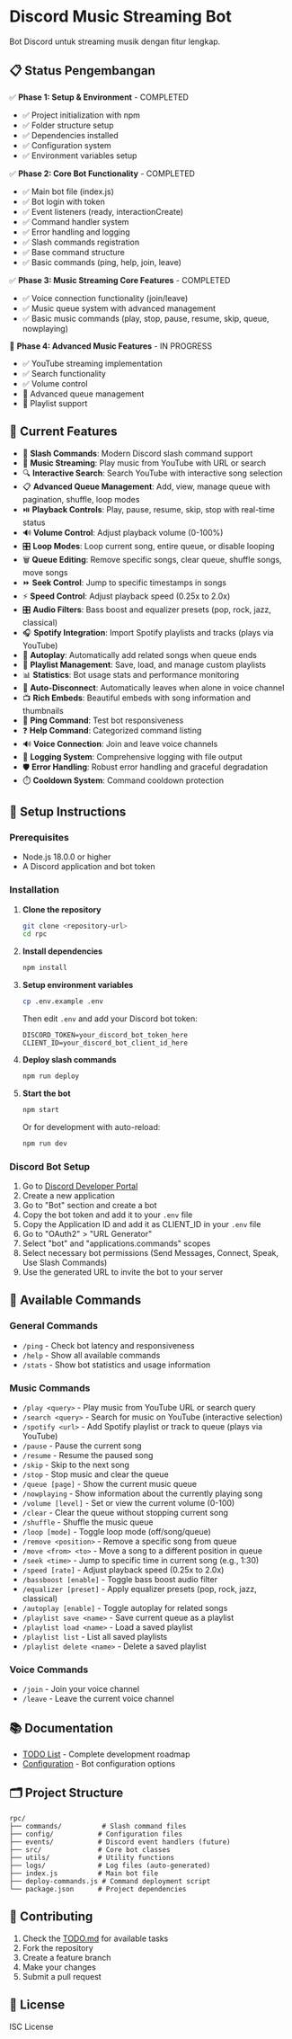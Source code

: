 # Discord Music Streaming Bot

Bot Discord untuk streaming musik dengan fitur lengkap.

## 📋 Status Pengembangan

✅ **Phase 1: Setup & Environment** - COMPLETED
- ✅ Project initialization with npm
- ✅ Folder structure setup
- ✅ Dependencies installed
- ✅ Configuration system
- ✅ Environment variables setup

✅ **Phase 2: Core Bot Functionality** - COMPLETED
- ✅ Main bot file (index.js)
- ✅ Bot login with token
- ✅ Event listeners (ready, interactionCreate)
- ✅ Command handler system
- ✅ Error handling and logging
- ✅ Slash commands registration
- ✅ Base command structure
- ✅ Basic commands (ping, help, join, leave)

✅ **Phase 3: Music Streaming Core Features** - COMPLETED
- ✅ Voice connection functionality (join/leave)
- ✅ Music queue system with advanced management
- ✅ Basic music commands (play, stop, pause, resume, skip, queue, nowplaying)

🚧 **Phase 4: Advanced Music Features** - IN PROGRESS
- ✅ YouTube streaming implementation
- ✅ Search functionality
- ✅ Volume control
- 🚧 Advanced queue management
- 🚧 Playlist support

## 🎯 Current Features

- 🤖 **Slash Commands**: Modern Discord slash command support
- 🎵 **Music Streaming**: Play music from YouTube with URL or search
- 🔍 **Interactive Search**: Search YouTube with interactive song selection
- 📋 **Advanced Queue Management**: Add, view, manage queue with pagination, shuffle, loop modes
- ⏯️ **Playback Controls**: Play, pause, resume, skip, stop with real-time status
- 🔊 **Volume Control**: Adjust playback volume (0-100%)
- 🎛️ **Loop Modes**: Loop current song, entire queue, or disable looping
- 🗑️ **Queue Editing**: Remove specific songs, clear queue, shuffle songs, move songs
- ⏩ **Seek Control**: Jump to specific timestamps in songs
- ⚡ **Speed Control**: Adjust playback speed (0.25x to 2.0x)
- 🎛️ **Audio Filters**: Bass boost and equalizer presets (pop, rock, jazz, classical)
- 🎧 **Spotify Integration**: Import Spotify playlists and tracks (plays via YouTube)
- 🔄 **Autoplay**: Automatically add related songs when queue ends
- 💾 **Playlist Management**: Save, load, and manage custom playlists
- 📊 **Statistics**: Bot usage stats and performance monitoring
- 🤖 **Auto-Disconnect**: Automatically leaves when alone in voice channel
- 📺 **Rich Embeds**: Beautiful embeds with song information and thumbnails
- 🏓 **Ping Command**: Test bot responsiveness
- ❓ **Help Command**: Categorized command listing
- 🔊 **Voice Connection**: Join and leave voice channels
- 📝 **Logging System**: Comprehensive logging with file output
- 🛡️ **Error Handling**: Robust error handling and graceful degradation
- ⏱️ **Cooldown System**: Command cooldown protection

## 🚀 Setup Instructions

### Prerequisites
- Node.js 18.0.0 or higher
- A Discord application and bot token

### Installation

1. **Clone the repository**
   ```bash
   git clone <repository-url>
   cd rpc
   ```

2. **Install dependencies**
   ```bash
   npm install
   ```

3. **Setup environment variables**
   ```bash
   cp .env.example .env
   ```
   Then edit `.env` and add your Discord bot token:
   ```
   DISCORD_TOKEN=your_discord_bot_token_here
   CLIENT_ID=your_discord_bot_client_id_here
   ```

4. **Deploy slash commands**
   ```bash
   npm run deploy
   ```

5. **Start the bot**
   ```bash
   npm start
   ```
   
   Or for development with auto-reload:
   ```bash
   npm run dev
   ```

### Discord Bot Setup

1. Go to [Discord Developer Portal](https://discord.com/developers/applications)
2. Create a new application
3. Go to "Bot" section and create a bot
4. Copy the bot token and add it to your `.env` file
5. Copy the Application ID and add it as CLIENT_ID in your `.env` file
6. Go to "OAuth2" > "URL Generator"
7. Select "bot" and "applications.commands" scopes
8. Select necessary bot permissions (Send Messages, Connect, Speak, Use Slash Commands)
9. Use the generated URL to invite the bot to your server

## 🎵 Available Commands

### General Commands
- `/ping` - Check bot latency and responsiveness
- `/help` - Show all available commands
- `/stats` - Show bot statistics and usage information

### Music Commands
- `/play <query>` - Play music from YouTube URL or search query
- `/search <query>` - Search for music on YouTube (interactive selection)
- `/spotify <url>` - Add Spotify playlist or track to queue (plays via YouTube)
- `/pause` - Pause the current song
- `/resume` - Resume the paused song
- `/skip` - Skip to the next song
- `/stop` - Stop music and clear the queue
- `/queue [page]` - Show the current music queue
- `/nowplaying` - Show information about the currently playing song
- `/volume [level]` - Set or view the current volume (0-100)
- `/clear` - Clear the queue without stopping current song
- `/shuffle` - Shuffle the music queue
- `/loop [mode]` - Toggle loop mode (off/song/queue)
- `/remove <position>` - Remove a specific song from queue
- `/move <from> <to>` - Move a song to a different position in queue
- `/seek <time>` - Jump to specific time in current song (e.g., 1:30)
- `/speed [rate]` - Adjust playback speed (0.25x to 2.0x)
- `/bassboost [enable]` - Toggle bass boost audio filter
- `/equalizer [preset]` - Apply equalizer presets (pop, rock, jazz, classical)
- `/autoplay [enable]` - Toggle autoplay for related songs
- `/playlist save <name>` - Save current queue as a playlist
- `/playlist load <name>` - Load a saved playlist
- `/playlist list` - List all saved playlists
- `/playlist delete <name>` - Delete a saved playlist

### Voice Commands
- `/join` - Join your voice channel
- `/leave` - Leave the current voice channel

## 📚 Documentation

- [TODO List](./TODO.md) - Complete development roadmap
- [Configuration](./config/config.js) - Bot configuration options

## 🗂️ Project Structure

```
rpc/
├── commands/          # Slash command files
├── config/           # Configuration files
├── events/           # Discord event handlers (future)
├── src/              # Core bot classes
├── utils/            # Utility functions
├── logs/             # Log files (auto-generated)
├── index.js          # Main bot file
├── deploy-commands.js # Command deployment script
└── package.json      # Project dependencies
```

## 🤝 Contributing

1. Check the [TODO.md](./TODO.md) for available tasks
2. Fork the repository
3. Create a feature branch
4. Make your changes
5. Submit a pull request

## 📝 License

ISC License